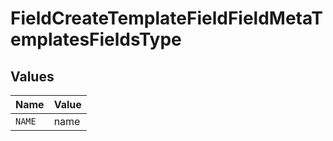 # FieldCreateTemplateFieldFieldMetaTemplatesFieldsType


## Values

| Name   | Value  |
| ------ | ------ |
| `NAME` | name   |